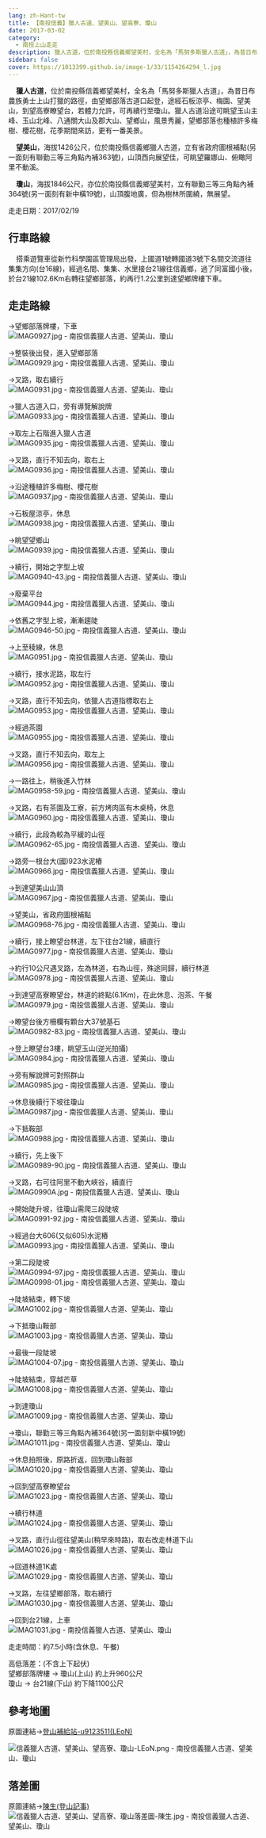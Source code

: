 ```yaml
---
lang: zh-Hant-tw
title: 【南投信義】獵人古道、望美山、望高寮、瓊山
date: 2017-03-02
category: 
  - 南投上山走走
description: 獵人古道，位於南投縣信義鄉望美村，全名為「馬努多斯獵人古道」，為昔日布農族勇士上山打獵的路徑，由望鄉部落古道口起登，途經石板涼亭、梅園、望美山，到望高寮瞭望台，若體力允許，可再續行至瓊山。
sidebar: false
cover: https://1013399.github.io/image-1/33/1154264294_l.jpg
---
```


    **獵人古道**，位於南投縣信義鄉望美村，全名為「馬努多斯獵人古道」，為昔日布農族勇士上山打獵的路徑，由望鄉部落古道口起登，途經石板涼亭、梅園、望美山，到望高寮瞭望台，若體力允許，可再續行至瓊山。獵人古道沿途可眺望玉山主峰、玉山北峰、八通關大山及郡大山、望鄉山，風景秀麗，望鄉部落也種植許多梅樹、櫻花樹，花季期間來訪，更有一番美景。  

    **望美山**，海拔1426公尺，位於南投縣信義鄉獵人古道，立有省政府圖根補點(另一面刻有聯勤三等三角點內補363號)，山頂西向展望佳，可眺望羅娜山、俯瞰阿里不動溪。  

    **瓊山**，海拔1846公尺，亦位於南投縣信義鄉望美村，立有聯勤三等三角點內補364號(另一面刻有新中橫19號)，山頂腹地廣，但為樹林所圍繞，無展望。

<!-- more -->

走走日期：2017/02/19

## 行車路線
    搭乘遊覽車從新竹科學園區管理局出發，上國道1號轉國道3號下名間交流道往集集方向(台16線)，經過名間、集集、水里接台21線往信義鄉，過了同富國小後，於台21線102.6Km右轉往望鄉部落，約再行1.2公里到達望鄉牌樓下車。

## 走走路線
→望鄉部落牌樓，下車  
![IMAG0927.jpg - 南投信義獵人古道、望美山、瓊山](https://1013399.github.io/image-1/33/1154264291_l.jpg)

→整裝後出發，進入望鄉部落  
![IMAG0929.jpg - 南投信義獵人古道、望美山、瓊山](https://1013399.github.io/image-1/33/1154266041_l.jpg)

→叉路，取右續行  
![IMAG0931.jpg - 南投信義獵人古道、望美山、瓊山](https://1013399.github.io/image-1/33/1154265270_l.jpg)

→獵人古道入口，旁有導覽解說牌  
![IMAG0933.jpg - 南投信義獵人古道、望美山、瓊山](https://1013399.github.io/image-1/33/1154266613_l.jpg)

→取左上石階進入獵人古道  
![IMAG0935.jpg - 南投信義獵人古道、望美山、瓊山](https://1013399.github.io/image-1/33/1154267426_l.jpg)

→叉路，直行不知去向，取右上  
![IMAG0936.jpg - 南投信義獵人古道、望美山、瓊山](https://1013399.github.io/image-1/33/1154267610_l.jpg)

→沿途種植許多梅樹、櫻花樹  
![IMAG0937.jpg - 南投信義獵人古道、望美山、瓊山](https://1013399.github.io/image-1/33/1154267612_l.jpg)

→石板屋涼亭，休息  
![IMAG0938.jpg - 南投信義獵人古道、望美山、瓊山](https://1013399.github.io/image-1/33/1154266510_l.jpg)

→眺望望鄉山  
![IMAG0939.jpg - 南投信義獵人古道、望美山、瓊山](https://1013399.github.io/image-1/33/1154264294_l.jpg)

→續行，開始之字型上坡  
![IMAG0940-43.jpg - 南投信義獵人古道、望美山、瓊山](https://1013399.github.io/image-1/33/1154266721_l.jpg)

→廢棄平台  
![IMAG0944.jpg - 南投信義獵人古道、望美山、瓊山](https://1013399.github.io/image-1/33/1154266823_l.jpg)

→依舊之字型上坡，漸漸趨陡  
![IMAG0946-50.jpg - 南投信義獵人古道、望美山、瓊山](https://1013399.github.io/image-1/33/1154266512_l.jpg)

→上至稜線，休息  
![IMAG0951.jpg - 南投信義獵人古道、望美山、瓊山](https://1013399.github.io/image-1/33/1154264296_l.jpg)

→續行，接水泥路，取左行  
![IMAG0952.jpg - 南投信義獵人古道、望美山、瓊山](https://1013399.github.io/image-1/33/1154267613_l.jpg)

→叉路，直行不知去向，依獵人古道指標取右上  
![IMAG0953.jpg - 南投信義獵人古道、望美山、瓊山](https://1013399.github.io/image-1/33/1154265271_l.jpg)

→經過茶園  
![IMAG0955.jpg - 南投信義獵人古道、望美山、瓊山](https://1013399.github.io/image-1/33/1154266724_l.jpg)

→叉路，直行不知去向，取左上  
![IMAG0956.jpg - 南投信義獵人古道、望美山、瓊山](https://1013399.github.io/image-1/33/1154267429_l.jpg)

→一路往上，稍後進入竹林  
![IMAG0958-59.jpg - 南投信義獵人古道、望美山、瓊山](https://1013399.github.io/image-1/33/1154264297_l.jpg)

→叉路，右有茶園及工寮，前方烤肉區有木桌椅，休息  
![IMAG0960.jpg - 南投信義獵人古道、望美山、瓊山](https://1013399.github.io/image-1/33/1154266825_l.jpg)

→續行，此段為較為平緩的山徑  
![IMAG0962-65.jpg - 南投信義獵人古道、望美山、瓊山](https://1013399.github.io/image-1/33/1154266917_l.jpg)

→路旁一根台大(國)923水泥樁  
![IMAG0966.jpg - 南投信義獵人古道、望美山、瓊山](https://1013399.github.io/image-1/33/1154266826_l.jpg)

→到達望美山山頂  
![IMAG0967.jpg - 南投信義獵人古道、望美山、瓊山](https://1013399.github.io/image-1/33/1154264389_l.jpg)

→望美山，省政府圖根補點  
![IMAG0968-76.jpg - 南投信義獵人古道、望美山、瓊山](https://1013399.github.io/image-1/33/1154267616_l.jpg)

→續行，接上瞭望台林道，左下往台21線，續直行  
![IMAG0977.jpg - 南投信義獵人古道、望美山、瓊山](https://1013399.github.io/image-1/33/1154266515_l.jpg)

→約行10公尺遇叉路，左為林道，右為山徑，殊途同歸，續行林道  
![IMAG0978.jpg - 南投信義獵人古道、望美山、瓊山](https://1013399.github.io/image-1/33/1154265372_l.jpg)

→到達望高寮瞭望台，林道的終點(6.1Km)，在此休息、泡茶、午餐  
![IMAG0979.jpg - 南投信義獵人古道、望美山、瓊山](https://1013399.github.io/image-1/33/1154266725_l.jpg)

→瞭望台後方柵欄有顆台大37號基石  
![IMAG0982-83.jpg - 南投信義獵人古道、望美山、瓊山](https://1013399.github.io/image-1/33/1154266619_l.jpg)

→登上瞭望台3樓，眺望玉山(逆光拍攝)  
![IMAG0984.jpg - 南投信義獵人古道、望美山、瓊山](https://1013399.github.io/image-1/33/1154267430_l.jpg)

→旁有解說牌可對照群山  
![IMAG0985.jpg - 南投信義獵人古道、望美山、瓊山](https://1013399.github.io/image-1/33/1154266045_l.jpg)

→休息後續行下坡往瓊山  
![IMAG0987.jpg - 南投信義獵人古道、望美山、瓊山](https://1013399.github.io/image-1/33/1154264393_l.jpg)

→下抵鞍部  
![IMAG0988.jpg - 南投信義獵人古道、望美山、瓊山](https://1013399.github.io/image-1/33/1154267431_l.jpg)

→續行，先上後下  
![IMAG0989-90.jpg - 南投信義獵人古道、望美山、瓊山](https://1013399.github.io/image-1/33/1154264394_l.jpg)

→叉路，右可往阿里不動大峽谷，續直行  
![IMAG0990A.jpg - 南投信義獵人古道、望美山、瓊山](https://1013399.github.io/image-1/33/1154266920_l.jpg)

→開始陡升坡，往瓊山需爬三段陡坡  
![IMAG0991-92.jpg - 南投信義獵人古道、望美山、瓊山](https://1013399.github.io/image-1/33/1154266046_l.jpg)

→經過台大606(又似605)水泥樁  
![IMAG0993.jpg - 南投信義獵人古道、望美山、瓊山](https://1013399.github.io/image-1/33/1154265374_l.jpg)

→第二段陡坡  
![IMAG0994-97.jpg - 南投信義獵人古道、望美山、瓊山](https://1013399.github.io/image-1/33/1154267704_l.jpg)  
![IMAG0998-01.jpg - 南投信義獵人古道、望美山、瓊山](https://1013399.github.io/image-1/33/1154267328_l.jpg)

→陡坡結束，轉下坡  
![IMAG1002.jpg - 南投信義獵人古道、望美山、瓊山](https://1013399.github.io/image-1/33/1154264395_l.jpg)

→下抵瓊山鞍部  
![IMAG1003.jpg - 南投信義獵人古道、望美山、瓊山](https://1013399.github.io/image-1/33/1154264396_l.jpg)

→最後一段陡坡  
![IMAG1004-07.jpg - 南投信義獵人古道、望美山、瓊山](https://1013399.github.io/image-1/33/1154264990_l.jpg)

→陡坡結束，穿越芒草  
![IMAG1008.jpg - 南投信義獵人古道、望美山、瓊山](https://1013399.github.io/image-1/33/1154264991_l.jpg)

→到達瓊山  
![IMAG1009.jpg - 南投信義獵人古道、望美山、瓊山](https://1013399.github.io/image-1/33/1154266829_l.jpg)

→瓊山，聯勤三等三角點內補364號(另一面刻新中橫19號)  
![IMAG1011.jpg - 南投信義獵人古道、望美山、瓊山](https://1013399.github.io/image-1/33/1154264992_l.jpg)

→休息拍照後，原路折返，回到瓊山鞍部  
![IMAG1020.jpg - 南投信義獵人古道、望美山、瓊山](https://1013399.github.io/image-1/33/1154266830_l.jpg)

→回到望高寮瞭望台  
![IMAG1023.jpg - 南投信義獵人古道、望美山、瓊山](https://1013399.github.io/image-1/33/1154264993_l.jpg)

→續行林道  
![IMAG1024.jpg - 南投信義獵人古道、望美山、瓊山](https://1013399.github.io/image-1/33/1154264994_l.jpg)

→叉路，直行山徑往望美山(稍早來時路)，取右改走林道下山  
![IMAG1026.jpg - 南投信義獵人古道、望美山、瓊山](https://1013399.github.io/image-1/33/1154266049_l.jpg)

→回道林道1K處  
![IMAG1029.jpg - 南投信義獵人古道、望美山、瓊山](https://1013399.github.io/image-1/33/1154266052_l.jpg)

→叉路，左往望鄉部落，取右續行  
![IMAG1030.jpg - 南投信義獵人古道、望美山、瓊山](https://1013399.github.io/image-1/33/1154266626_l.jpg)

→回到台21線，上車  
![IMAG1031.jpg - 南投信義獵人古道、望美山、瓊山](https://1013399.github.io/image-1/33/1154267519_l.jpg)

走走時間：約7.5小時(含休息、午餐)

高低落差：(不含上下起伏)  
望鄉部落牌樓 → 瓊山(上山) 約上升960公尺  
瓊山 → 台21線(下山) 約下降1100公尺

## 參考地圖
原圖連結→[登山補給站-u9123511(LEoN)](http://59-120-215-226.hinet-ip.hinet.net/(X(1)S(1xw5y3yk0h33kw5z3uommukh))/thread-e0fe702c-15d8-e411-93ec-000e04b74954.html)

![信義獵人古道、望美山、望高寮、瓊山-LEoN.png - 南投信義獵人古道、望美山、瓊山](https://1013399.github.io/image-1/33/1154267903_l.jpg)

## 落差圖
原圖連結→[陳生(登山記事)](http://blog.xuite.net/c220435988/123/374507394)  
![信義獵人古道、望美山、望高寮、瓊山落差圖-陳生.jpg - 南投信義獵人古道、望美山、瓊山](https://1013399.github.io/image-1/33/1154266120_l.jpg)